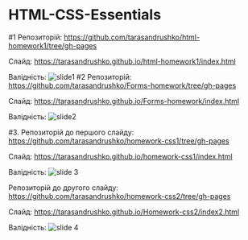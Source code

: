 # HTML-CSS-Essentials
#1 
Репозиторій: https://github.com/tarasandrushko/html-homework1/tree/gh-pages

Слайд:
https://tarasandrushko.github.io/html-homework1/index.html

Валідність:
![slide1](https://pp.vk.me/c636828/v636828543/33d25/4D8vhbiwcus.jpg)
#2 
Репозиторій: https://github.com/tarasandrushko/Forms-homework/tree/gh-pages

Слайд: https://tarasandrushko.github.io/Forms-homework/index.html

Валідність:
![slide2](https://pp.vk.me/c636828/v636828543/33d2f/CVPR7ROa4tM.jpg)

#3. 
Репозиторій до першого слайду: https://github.com/tarasandrushko/homework-css1/tree/gh-pages

 Слайд:
https://tarasandrushko.github.io/homework-css1/index.html

Валідність: 
![slide 3](https://pp.vk.me/c636828/v636828543/33d39/2DiORlA_9_k.jpg)

 Репозиторій до другого слайду: https://github.com/tarasandrushko/homework-css2/tree/gh-pages
 
 Слайд:
 https://tarasandrushko.github.io/Homework-css2/index2.html

Валідність:
![slide 4](https://pp.vk.me/c636828/v636828543/33d43/faVKdwcAdqU.jpg)
